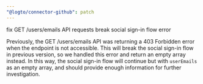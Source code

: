 ```yaml
---
"@logto/connector-github": patch
---
```


fix GET /users/emails API requests break social sign-in flow error

Previously, the GET /users/emails API was returning a 403 Forbidden error when the endpoint is not accessible. This will break the social sign-in flow in previous version, so we handled this error and return an empty array instead. In this way, the social sign-in flow will continue but with `userEmails` as an empty array, and should provide enough information for further investigation.

